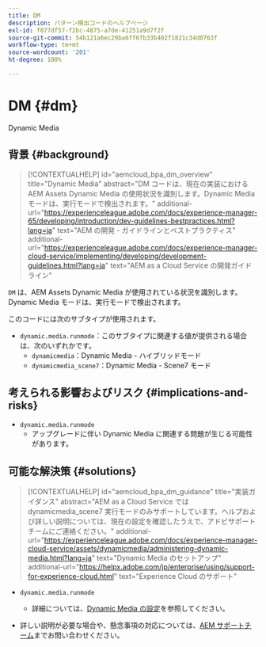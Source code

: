 ```yaml
---
title: DM
description: パターン検出コードのヘルプページ
exl-id: f077df57-f2bc-4875-a7de-41251a9d7f2f
source-git-commit: 54b121a6ec29ba6ff6fb33b402f1821c34d0763f
workflow-type: tm+mt
source-wordcount: '201'
ht-degree: 100%

---
```


# DM {#dm}

Dynamic Media

## 背景 {#background}

>[!CONTEXTUALHELP]
>id="aemcloud_bpa_dm_overview"
>title="Dynamic Media"
>abstract="DM コードは、現在の実装における AEM Assets Dynamic Media の使用状況を識別します。Dynamic Media モードは、実行モードで検出されます。"
>additional-url="https://experienceleague.adobe.com/docs/experience-manager-65/developing/introduction/dev-guidelines-bestpractices.html?lang=ja" text="AEM の開発 - ガイドラインとベストプラクティス"
>additional-url="https://experienceleague.adobe.com/docs/experience-manager-cloud-service/implementing/developing/development-guidelines.html?lang=ja" text="AEM as a Cloud Service の開発ガイドライン"

`DM` は、AEM Assets Dynamic Media が使用されている状況を識別します。Dynamic Media モードは、実行モードで検出されます。

このコードには次のサブタイプが使用されます。

* `dynamic.media.runmode`：このサブタイプに関連する値が提供される場合は、次のいずれかです。
   * `dynamicmedia`：Dynamic Media - ハイブリッドモード
   * `dynamicmedia_scene7`：Dynamic Media - Scene7 モード

## 考えられる影響およびリスク {#implications-and-risks}

* `dynamic.media.runmode`
   * アップグレードに伴い Dynamic Media に関連する問題が生じる可能性があります。

## 可能な解決策 {#solutions}

>[!CONTEXTUALHELP]
>id="aemcloud_bpa_dm_guidance"
>title="実装ガイダンス"
>abstract="AEM as a Cloud Service では dynamicmedia_scene7 実行モードのみサポートしています。ヘルプおよび詳しい説明については、現在の設定を確認したうえで、アドビサポートチームにご連絡ください。"
>additional-url="https://experienceleague.adobe.com/docs/experience-manager-cloud-service/assets/dynamicmedia/administering-dynamic-media.html?lang=ja" text="Dynamic Media のセットアップ"
>additional-url="https://helpx.adobe.com/jp/enterprise/using/support-for-experience-cloud.html" text="Experience Cloud のサポート"


* `dynamic.media.runmode`
   * 詳細については、[Dynamic Media の設定](https://experienceleague.adobe.com/docs/experience-manager-cloud-service/assets/dynamicmedia/administering-dynamic-media.html?lang=ja)を参照してください。

* 詳しい説明が必要な場合や、懸念事項の対応については、[AEM サポートチーム](https://helpx.adobe.com/jp/enterprise/using/support-for-experience-cloud.html)までお問い合わせください。
